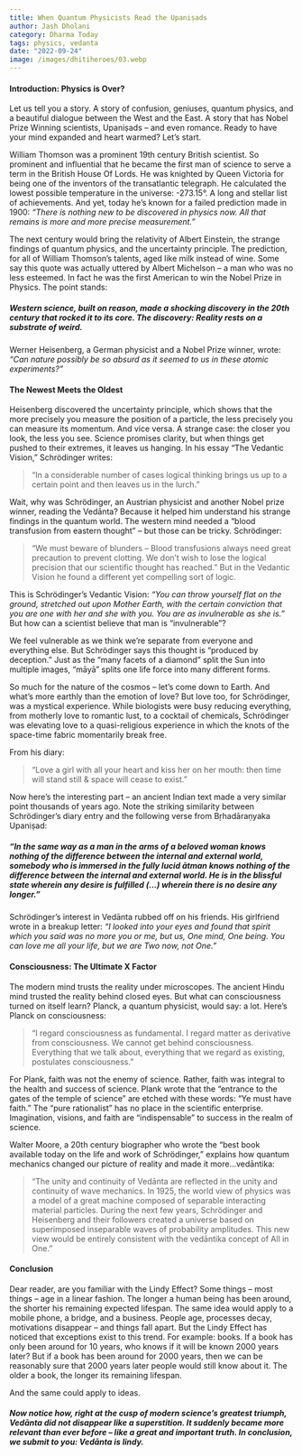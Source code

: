 ```yaml
---
title: When Quantum Physicists Read the Upaniṣads
author: Jash Dholani
category: Dharma Today
tags: physics, vedanta
date: "2022-09-24"
image: /images/dhitiheroes/03.webp
---
```


#### Introduction: Physics is Over?
Let us tell you a story. A story of confusion, geniuses, quantum physics, and a beautiful dialogue between the West and the East. A story that has Nobel Prize Winning scientists, Upaniṣads – and even romance. Ready to have your mind expanded and heart warmed? Let’s start.

William Thomson was a prominent 19th century British scientist. So prominent and influential that he became the first man of science to serve a term in the British House Of Lords. He was knighted by Queen Victoria for being one of the inventors of the transatlantic telegraph. He calculated the lowest possible temperature in the universe: -273.15°. A long and stellar list of achievements. And yet, today he’s known for a failed prediction made in 1900: *“There is nothing new to be discovered in physics now. All that remains is more and more precise measurement.”*

The next century would bring the relativity of Albert Einstein, the strange findings of quantum physics, and the uncertainty principle. The prediction, for all of William Thomson’s talents, aged like milk instead of wine. Some say this quote was actually uttered by Albert Michelson – a man who was no less esteemed. In fact he was the first American to win the Nobel Prize in Physics. The point stands:

##### Western science, built on reason, made a shocking discovery in the 20th century that rocked it to its core. The discovery: Reality rests on a substrate of weird.

Werner Heisenberg, a German physicist and a Nobel Prize winner, wrote: *“Can nature possibly be so absurd as it seemed to us in these atomic experiments?”*

#### The Newest Meets the Oldest
Heisenberg discovered the uncertainty principle, which shows that the more precisely you measure the position of a particle, the less precisely you can measure its momentum. And vice versa. A strange case: the closer you look, the less you see. Science promises clarity, but when things get pushed to their extremes, it leaves us hanging. In his essay “The Vedantic Vision,” Schrödinger writes:

> “In a considerable number of cases logical thinking brings us up to a certain point and then leaves us in the lurch.”

Wait, why was Schrödinger, an Austrian physicist and another Nobel prize winner, reading the Vedānta? Because it helped him understand his strange findings in the quantum world. The western mind needed a “blood transfusion from eastern thought” – but those can be tricky. Schrödinger:

> “We must beware of blunders – Blood transfusions always need great precaution to prevent clotting. We don’t wish to lose the logical precision that our scientific thought has reached.” But in the Vedantic Vision he found a different yet compelling sort of logic.

This is Schrödinger’s Vedantic Vision: *“You can throw yourself flat on the ground, stretched out upon Mother Earth, with the certain conviction that you are one with her and she with you. You are as invulnerable as she is.”* But how can a scientist believe that man is “invulnerable”?

We feel vulnerable as we think we’re separate from everyone and everything else. But Schrödinger says this thought is “produced by deception.” Just as the “many facets of a diamond” split the Sun into multiple images, “māyā” splits one life force into many different forms.

So much for the nature of the cosmos – let’s come down to Earth. And what’s more earthly than the emotion of love? But love too, for Schrödinger, was a mystical experience. While biologists were busy reducing everything, from motherly love to romantic lust, to a cocktail of chemicals, Schrödinger was elevating love to a quasi-religious experience in which the knots of the space-time fabric momentarily break free.

From his diary:

> “Love a girl with all your heart and kiss her on her mouth: then time will stand still & space will cease to exist.”

Now here’s the interesting part – an ancient Indian text made a very similar point thousands of years ago. Note the striking similarity between Schrödinger’s diary entry and the following verse from Bṛhadāraṇyaka Upaniṣad:

##### “In the same way as a man in the arms of a beloved woman knows nothing of the difference between the internal and external world, somebody who is immersed in the fully lucid ātman knows nothing of the difference between the internal and external world. He is in the blissful state wherein any desire is fulfilled (…) wherein there is no desire any longer.”

Schrödinger’s interest in Vedānta rubbed off on his friends. His girlfriend wrote in a breakup letter: *“I looked into your eyes and found that spirit which you said was no more you or me, but us, One mind, One being. You can love me all your life, but we are Two now, not One.”*

#### Consciousness: The Ultimate X Factor
The modern mind trusts the reality under microscopes. The ancient Hindu mind trusted the reality behind closed eyes. But what can consciousness turned on itself learn? Planck, a quantum physicist, would say: a lot. Here’s Planck on consciousness:

> “I regard consciousness as fundamental. I regard matter as derivative from consciousness. We cannot get behind consciousness. Everything that we talk about, everything that we regard as existing, postulates consciousness.”

For Plank, faith was not the enemy of science. Rather, faith was integral to the health and success of science. Plank wrote that the “entrance to the gates of the temple of science” are etched with these words: “Ye must have faith.” The “pure rationalist” has no place in the scientific enterprise. Imagination, visions, and faith are “indispensable” to success in the realm of science.

Walter Moore, a 20th century biographer who wrote the “best book available today on the life and work of Schrödinger,” explains how quantum mechanics changed our picture of reality and made it more…vedāntika:

> “The unity and continuity of Vedānta are reflected in the unity and continuity of wave mechanics. In 1925, the world view of physics was a model of a great machine composed of separable interacting material particles. During the next few years, Schrödinger and Heisenberg and their followers created a universe based on superimposed inseparable waves of probability amplitudes. This new view would be entirely consistent with the vedāntika concept of All in One.”

#### Conclusion
Dear reader, are you familiar with the Lindy Effect? Some things – most things – age in a linear fashion. The longer a human being has been around, the shorter his remaining expected lifespan. The same idea would apply to a mobile phone, a bridge, and a business. People age, processes decay, motivations disappear – and things fall apart. But the Lindy Effect has noticed that exceptions exist to this trend. For example: books. If a book has only been around for 10 years, who knows if it will be known 2000 years later? But if a book has been around for 2000 years, then we can be reasonably sure that 2000 years later people would still know about it. The older a book, the longer its remaining lifespan.

And the same could apply to ideas.

##### Now notice how, right at the cusp of modern science’s greatest triumph, Vedānta did not disappear like a superstition. It suddenly became more relevant than ever before – like a great and important truth. In conclusion, we submit to you: Vedānta is lindy.